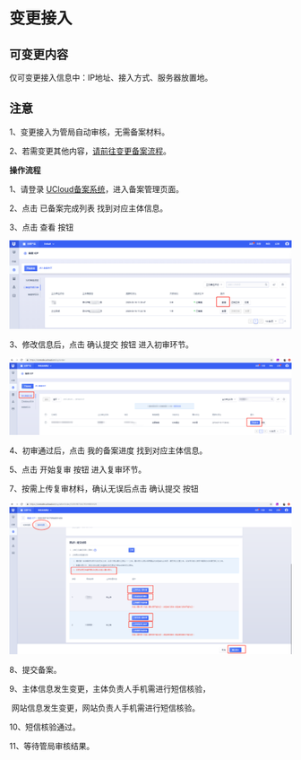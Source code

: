 # 变更接入

## 可变更内容

仅可变更接入信息中：IP地址、接入方式、服务器放置地。

## 注意

1、变更接入为管局自动审核，无需备案材料。

2、若需变更其他内容，[请前往变更备案流程](https://docs.ucloud.cn/beian/beian1/guidance/guidance7)。

**操作流程**

1、请登录
[UCloud备案系统](https://console.ucloud.cn/icp)，进入备案管理页面。

2、点击 已备案完成列表 找到对应主体信息。

3、点击 查看 按钮

![](/images/guidance/变更接入1.png)

3、修改信息后，点击 确认提交 按钮 进入初审环节。

![](/images/guidance/变更备案2.png)

4、初审通过后，点击 我的备案进度 找到对应主体信息。

5、点击 开始复审 按钮 进入复审环节。

7、按需上传复审材料，确认无误后点击 确认提交 按钮

![](/images/guidance/变更备案3.png)

8、提交备案。

9、主体信息发生变更，主体负责人手机需进行短信核验，

​      网站信息发生变更，网站负责人手机需进行短信核验。

10、短信核验通过。

11、等待管局审核结果。